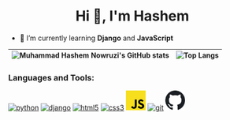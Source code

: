 <h1 align="center">Hi 👋, I'm Hashem</h1>

[comment]: <> (<h3 align="center">subtitle</h3>)

- 🌱 I’m currently learning **Django** and **JavaScript**

[comment]: <> (- 🔭 I’m currently working on [project name]&#40;project link&#41;)

[comment]: <> (- 👯 I’m looking to collaborate on [project name]&#40;project link&#41;)

[comment]: <> (- 🤝 I’m looking for help with [project name]&#40;project link&#41;)

| ![Muhammad Hashem Nowruzi's GitHub stats](https://github-readme-stats.vercel.app/api?username=hashem-nowruzi&show_icons=true&hide_border=True&count_private=true) | ![Top Langs](https://github-readme-stats.vercel.app/api/top-langs/?username=hashem-nowruzi&langs_count=3&hide_border=True) |
| ------------- | ------------- |

### Languages and Tools:
<div>
    <a href="https://www.python.org/"><img src="https://raw.githubusercontent.com/hashem-nowruzi/hashem-nowruzi/main/assets/python.svg" alt="python" width="40px" height="40px"></a>
    <a href="https://www.djangoproject.com/"><img src="https://raw.githubusercontent.com/hashem-nowruzi/hashem-nowruzi/main/assets/django.svg" alt="django" width="40px" height="40px"></a>
    <a href="https://www.w3schools.com/html/"><img src="https://raw.githubusercontent.com/hashem-nowruzi/hashem-nowruzi/main/assets/html.svg" alt="html5" width="40px" height="40px"></a>
    <a href="https://www.w3schools.com/css/"><img src="https://raw.githubusercontent.com/hashem-nowruzi/hashem-nowruzi/main/assets/css.svg" alt="css3" width="40px" height="40px"></a>
    <a href="https://developer.mozilla.org/en-US/docs/Web/JavaScript"><img src="https://raw.githubusercontent.com/hashem-nowruzi/hashem-nowruzi/main/assets/javascript.svg" alt="javascript" width="40px" height="40px"></a>
    <a href="https://git-scm.com/"><img src="https://raw.githubusercontent.com/hashem-nowruzi/hashem-nowruzi/main/assets/git.svg" alt="git" width="40px" height="40px"></a>
    <a href="https://github.com/"><img src="https://raw.githubusercontent.com/hashem-nowruzi/hashem-nowruzi/main/assets/github.svg" alt="github" width="40px" height="40px"></a>
</div>
